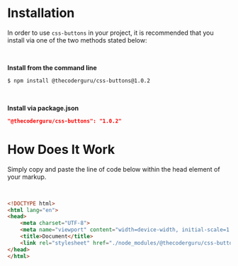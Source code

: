 # Installation

In order to use `css-buttons` in your project, it is recommended that you install via one of the two methods stated below:

<br>

**Install from the command line**

```bash
$ npm install @thecoderguru/css-buttons@1.0.2
```

<br>

**Install via package.json**

```json
"@thecoderguru/css-buttons": "1.0.2"
```

# How Does It Work

Simply copy and paste the line of code below within the head element of your markup.

<br>

```html
<!DOCTYPE html>
<html lang="en">
<head>
    <meta charset="UTF-8">
    <meta name="viewport" content="width=device-width, initial-scale=1.0">
    <title>Document</title>
    <link rel="stylesheet" href="./node_modules/@thecoderguru/css-buttons/dist/style.css">
</head>
</html>
```